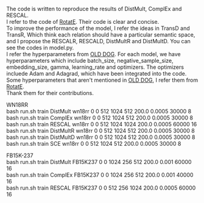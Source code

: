 The code is written to reproduce the results of DistMult, ComplEx and RESCAL.  
I refer to the code of [RotatE](https://github.com/DeepGraphLearning/KnowledgeGraphEmbedding).
Their code is clear and concise.  
To improve the performance of the model, I refer the ideas in TransD and TransR, Which think each relation should have a particular semantic space, and I propose the RESCALR, RESCALD, DistMultR and DistMultD. You can see the codes in model.py.  
I refer the hyperparameters from [OLD DOG](https://openreview.net/forum?id=BkxSmlBFvr).
For each model, we have hyperparameters which include batch_size, negative_sample_size, embedding_size, gamma, 
learning_rate and optimizers. The optimizers incluede Adam and Adagrad, which have been integrated into the code. 
Some hyperparameters that aren't mentioned in [OLD DOG](https://openreview.net/forum?id=BkxSmlBFvr), I refer them from [RotatE](https://github.com/DeepGraphLearning/KnowledgeGraphEmbedding).  
Thank them for their contributions.
  
WN18RR  
bash run.sh train DistMult wn18rr 0 0 512 1024 512 200.0 0.0005 30000 8  
bash run.sh train ComplEx wn18rr 0 0 512 1024 512 200.0 0.0005 30000 8  
bash run.sh train RESCAL wn18rr 0 0 512 1024 1024 200.0 0.0005 60000 16  
bash run.sh train DistMultR wn18rr 0 0 512 1024 512 200.0 0.0005 30000 8  
bash run.sh train DistMultD wn18rr 0 0 512 1024 512 200.0 0.0005 30000 8  
bash run.sh train SCE wn18rr 0 0 512 1024 512 200.0 0.0005 30000 8  

FB15K-237  
bash run.sh train DistMult FB15K237 0 0 1024 256 512 200.0 0.001 60000 16  
bash run.sh train ComplEx FB15K237 0 0 1024 256 512 200.0 0.001 40000 16  
bash run.sh train RESCAL FB15K237 0 0 512 256 1024 200.0 0.0005 60000 16
 
